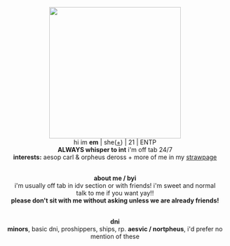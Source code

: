 <p align="center">
    <img width="300" src="https://i.postimg.cc/YSWnPXwP/cutefat.png"
<p align="center">
</br>hi im <b>em</b> | she(<a href=https://en.pronouns.page/@emsop>+</a>) | 21 | ENTP
<br><b>ALWAYS whisper to int</b> i'm off tab 24/7
<br><b>interests:</b> aesop carl & orpheus deross + more of me in my <a href=https://emsop.straw.page/>strawpage</a>
<p align="center"> <br><b>about me / byi </b>
 <br>i'm usually off tab in idv section or with friends! i'm sweet and normal 
<br>talk to me if you want yay!!
<br><b>please don't sit with me without asking unless we are already friends!</b>
<p align="center"><br><b>dni</b>
 <br><b>minors</b>, basic dni, proshippers, ships, rp. <b>aesvic / nortpheus</b>, i'd prefer no mention of these
